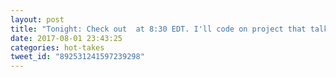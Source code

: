 ```yaml
---
layout: post
title: "Tonight: Check out  at 8:30 EDT. I'll code on project that talks to an insulin pump in @elixirlang w/ @NervesProject."
date: 2017-08-01 23:43:25
categories: hot-takes
tweet_id: "892531241597239298"
---
```



<!-- Original tweet: https://twitter.com/i/status/892531241597239298 -->